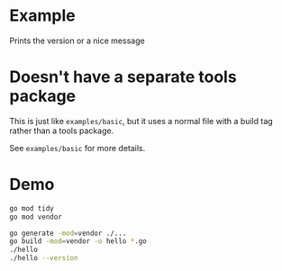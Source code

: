 # Example

Prints the version or a nice message

# Doesn't have a separate tools package

This is just like `examples/basic`,
but it uses a normal file with a build tag
rather than a tools package.

See `examples/basic` for more details.

# Demo

```bash
go mod tidy
go mod vendor
```

```bash
go generate -mod=vendor ./...
go build -mod=vendor -o hello *.go
./hello
./hello --version
```
